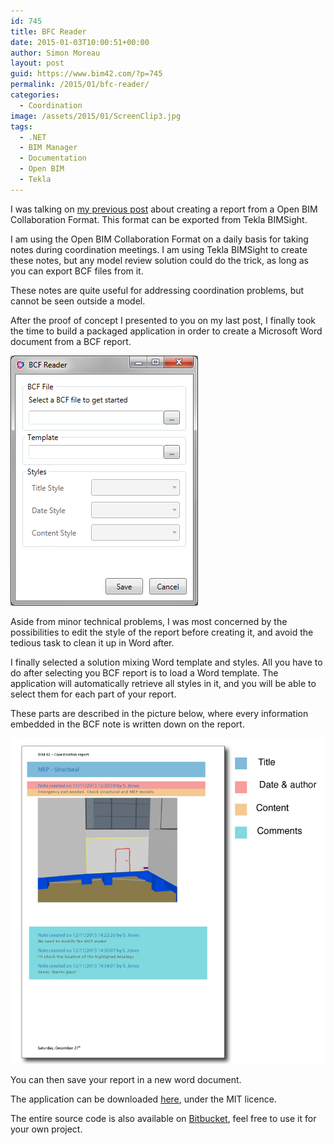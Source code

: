 ```yaml
---
id: 745
title: BFC Reader
date: 2015-01-03T10:00:51+00:00
author: Simon Moreau
layout: post
guid: https://www.bim42.com/?p=745
permalink: /2015/01/bfc-reader/
categories:
  - Coordination
image: /assets/2015/01/ScreenClip3.jpg
tags:
  - .NET
  - BIM Manager
  - Documentation
  - Open BIM
  - Tekla
---
```

I was talking on [my previous post](https://www.bim42.com/2014/12/creating-a-report-from-a-bcf-file/) about creating a report from a Open BIM Collaboration Format. This format can be exported from Tekla BIMSight.

I am using the Open BIM Collaboration Format on a daily basis for taking notes during coordination meetings. I am using Tekla BIMSight to create these notes, but any model review solution could do the trick, as long as you can export BCF files from it.

These notes are quite useful for addressing coordination problems, but cannot be seen outside a model.

After the proof of concept I presented to you on my last post, I finally took the time to build a packaged application in order to create a Microsoft Word document from a BCF report.

![ScreenClip3](/assets/2015/01/ScreenClip3.jpg)

Aside from minor technical problems, I was most concerned by the possibilities to edit the style of the report before creating it, and avoid the tedious task to clean it up in Word after.

I finally selected a solution mixing Word template and styles. All you have to do after selecting you BCF report is to load a Word template. The application will automatically retrieve all styles in it, and you will be able to select them for each part of your report.

These parts are described in the picture below, where every information embedded in the BCF note is written down on the report.

![DocXExample2](/assets/2015/01/DocXExample2.jpg)

You can then save your report in a new word document.

The application can be downloaded [here](https://bitbucket.org/simonmoreau/bcfreader/downloads/BCFReader.exe), under the MIT licence.

The entire source code is also available on [Bitbucket](https://bitbucket.org/simonmoreau/bcfreader), feel free to use it for your own project.